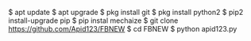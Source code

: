 $ apt update
$ apt upgrade
$ pkg install git
$ pkg install python2
$ pip2 install-upgrade pip
$ pip instal mechaize
$ git clone https://github.com/Apid123/FBNEW
$ cd FBNEW
$ python apid123.py
<!---
Apid123/Apid123 is a ✨ special ✨ repository because its `README.md` (this file) appears on your GitHub profile.
You can click the Preview link to take a look at your changes
--->
